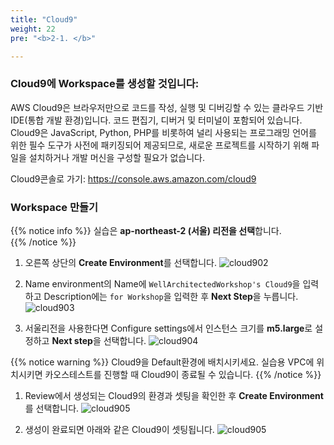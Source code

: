 ```yaml
---
title: "Cloud9"
weight: 22
pre: "<b>2-1. </b>"

---
```


### Cloud9에 Workspace를 생성할 것입니다:

AWS Cloud9은 브라우저만으로 코드를 작성, 실행 및 디버깅할 수 있는 클라우드 기반 IDE(통합 개발 환경)입니다. 코드 편집기, 디버거 및 터미널이 포함되어 있습니다. Cloud9은 JavaScript, Python, PHP를 비롯하여 널리 사용되는 프로그래밍 언어를 위한 필수 도구가 사전에 패키징되어 제공되므로, 새로운 프로젝트를 시작하기 위해 파일을 설치하거나 개발 머신을 구성할 필요가 없습니다. 

Cloud9콘솔로 가기: https://console.aws.amazon.com/cloud9

### Workspace 만들기
{{% notice info %}}
실습은 **ap-northeast-2 (서울) 리전을 선택**합니다.  
{{% /notice %}}
1. 오른쪽 상단의 **Create Environment**를 선택합니다. 
![cloud902](/images/setup/cloud9-create-environment.png)

1. Name environment의 Name에 `WellArchitectedWorkshop's Cloud9`을 입력하고 Description에는 `for Workshop`을 입력한 후 **Next Step**을 누릅니다.
![cloud903](/images/setup/cloud9-name-environment.png)

1. 서울리전을 사용한다면 Configure settings에서 인스턴스 크기를 **m5.large**로 설정하고 **Next step**을 선택합니다. 
![cloud904](/images/setup/cloud9-configure-setting.png)

{{% notice warning %}}
Cloud9을 Default환경에 배치시키세요. 실습용 VPC에 위치시키면 카오스테스트를 진행할 때 Cloud9이 종료될 수 있습니다.
{{% /notice %}}

1. Review에서 생성되는 Cloud9의 환경과 셋팅을 확인한 후 **Create Environment**를 선택합니다. 
![cloud905](/images/setup/cloud9-review.png)

1. 생성이 완료되면 아래와 같은 Cloud9이 셋팅됩니다. 
![cloud905](/images/setup/cloud9-settig-fin.png)


